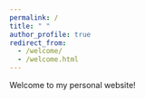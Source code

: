 ```yaml
---
permalink: /
title: " "
author_profile: true
redirect_from: 
  - /welcome/
  - /welcome.html
---
```


Welcome to my personal website!

<!-- 
此处留待稍后添加内容
您可以在这里添加简短的欢迎语、个人照片或其他首页内容
-->

